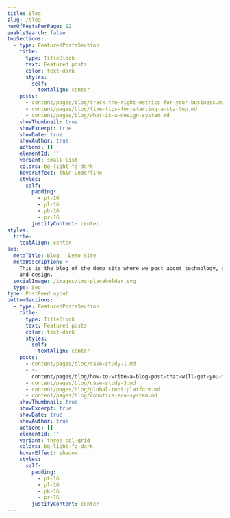 ```yaml
---
title: Blog
slug: /blog
numOfPostsPerPage: 12
enableSearch: false
topSections:
  - type: FeaturedPostsSection
    title:
      type: TitleBlock
      text: Featured posts
      color: text-dark
      styles:
        self:
          textAlign: center
    posts:
      - content/pages/blog/track-the-right-metrics-for-your-business.md
      - content/pages/blog/five-tips-for-starting-a-startup.md
      - content/pages/blog/what-is-a-design-system.md
    showThumbnail: true
    showExcerpt: true
    showDate: true
    showAuthor: true
    actions: []
    elementId: ''
    variant: small-list
    colors: bg-light-fg-dark
    hoverEffect: thin-underline
    styles:
      self:
        padding:
          - pt-16
          - pl-16
          - pb-16
          - pr-16
        justifyContent: center
styles:
  title:
    textAlign: center
seo:
  metaTitle: Blog - Demo site
  metaDescription: >-
    This is the blog of the demo site where we post about technology, product,
    and design.
  socialImage: /images/img-placeholder.svg
  type: Seo
type: PostFeedLayout
bottomSections:
  - type: FeaturedPostsSection
    title:
      type: TitleBlock
      text: Featured posts
      color: text-dark
      styles:
        self:
          textAlign: center
    posts:
      - content/pages/blog/case-study-1.md
      - >-
        content/pages/blog/how-to-write-a-blog-post-that-will-get-you-more-traffic.md
      - content/pages/blog/case-study-3.md
      - content/pages/blog/global-root-platform.md
      - content/pages/blog/robotics-eco-system.md
    showThumbnail: true
    showExcerpt: true
    showDate: true
    showAuthor: true
    actions: []
    elementId: ''
    variant: three-col-grid
    colors: bg-light-fg-dark
    hoverEffect: shadow
    styles:
      self:
        padding:
          - pt-16
          - pl-16
          - pb-16
          - pr-16
        justifyContent: center
---
```

